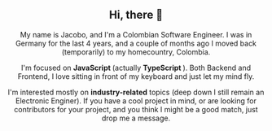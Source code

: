 <h2 align="center">Hi, there 👋</h2>

<div align="center">
<p >My name is Jacobo, and I'm a Colombian Software Engineer. I was in Germany for the last 4 years, and a couple of months ago I moved back (temporarily) to my homecountry, Colombia.</p>

<p >I'm focused on <b>
 JavaScript
</b>
 (actually <b>
 <b>
 TypeScript
</b>
</b>). Both Backend and Frontend, I love sitting in front of my keyboard and just let my mind fly.</p>

<p>
I'm interested mostly on <b>industry-related</b>
 topics (deep down I still remain an Electronic Enginer). If you have a cool project in mind, or are looking for contributors for your project, and you think I might be a good match, just drop me a message.</p>
</div>
